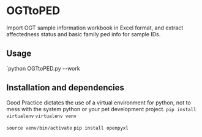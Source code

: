 OGTtoPED
========

Import OGT sample information workbook in Excel format, and extract affectedness status and basic family ped info for sample IDs.

Usage
-----

`python OGTtoPED.py --work


Installation and dependencies
-----------------------------

Good Practice dictates the use of a virtual environment for python, not to mess with the system python or your pet development project.
`pip install virtualenv`
`virtualenv venv`

`source venv/bin/activate`
`pip install openpyxl`

